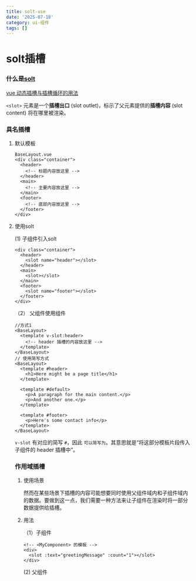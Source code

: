 ```yaml
---
title: solt-use
date: '2025-07-18'
category: ui-组件
tags: []
---
```

# solt插槽

### 什么是[solt](https://cn.vuejs.org/guide/components/slots.html#named-slots)

[教程]: http://t.csdnimg.cn/qWmLt

[vue 动态插槽与插槽循环的用法](http://t.csdnimg.cn/qWmLt)

` <slot> `  元素是一个**插槽出口** (slot outlet)，标示了父元素提供的**插槽内容** (slot content) 将在哪里被渲染。 

### 具名插槽

1. 默认模板 

   ```vue
   BaseLayout.vue
   <div class="container">
     <header>
       <!-- 标题内容放这里 -->
     </header>
     <main>
       <!-- 主要内容放这里 -->
     </main>
     <footer>
       <!-- 底部内容放这里 -->
     </footer>
   </div>
   ```

2. 使用solt

   (1) 子组件引入solt

   ```vue
   <div class="container">
     <header>
       <slot name="header"></slot>
     </header>
     <main>
       <slot></slot>
     </main>
     <footer>
       <slot name="footer"></slot>
     </footer>
   </div>
   ```

   （2） 父组件使用组件

   ```vue
   //方式1
   <BaseLayout>
     <template v-slot:header>
       <!-- header 插槽的内容放这里 -->
     </template>
   </BaseLayout>
   // 使用简写方式
   <BaseLayout>
     <template #header>
       <h1>Here might be a page title</h1>
     </template>
   
     <template #default>
       <p>A paragraph for the main content.</p>
       <p>And another one.</p>
     </template>
   
     <template #footer>
       <p>Here's some contact info</p>
     </template>
   </BaseLayout>
   ```

     `v-slot` 有对应的简写 `#`，因此 ` 可以简写为 `。其意思就是“将这部分模板片段传入子组件的 header 插槽中”。 

   ### 作用域插槽

   1. 使用场景

       然而在某些场景下插槽的内容可能想要同时使用父组件域内和子组件域内的数据。要做到这一点，我们需要一种方法来让子组件在渲染时将一部分数据提供给插槽。 

   2. 用法

      （1）子组件

      ```vue
      <!-- <MyComponent> 的模板 -->
      <div>
        <slot :text="greetingMessage" :count="1"></slot>
      </div>
      ```

        (2)    父组件

```

```

